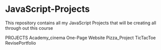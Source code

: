 # JavaScript-Projects
This repository contains all my JavaScript Projects that will be creating all through out this course

PROJECTS
Academy_cinema
One-Page Website
Pizza_Project
TicTacToe
RevisePortfolio
